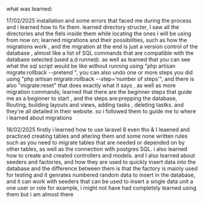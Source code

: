 what was learned:

17/02/2025 
installation and some errors that faced me during the process and i learned how to fix them. learned directory structer, I saw all the directories and the fiels inside them while locating the ones i will be using from now on; learned migrations and their possibilities, such as how the migrations work , and the migration at the end is just a version control of the database , almost like a list of SQL commands that are compatible with the database selected (used a,d runned). as well as learned that you can see what the sql script would be like without running using "php artisan migrate:rollback --pretend ", you can also undo one or more steps you did using "php artisan migrate:rollback --step='number of steps'", and there is also "migrate:reset" that does exactly what it says , as well as more migration commands; learned that there are the beginner steps that guide me as a beginner to start , and the steps are:prepping the database, Routing, building layouts and views, adding tasks , deleting tastks. and they're all detailed in their website. so i followed them to guide me to where i learned about migrations

18/02/2025
firstly i learned how to use laravel 8 even tho &
I leaened and practiced creating tables and altering them and some none written rules such as you need to migrate tables that are needed or depended on by other tables, as well as the connection with postgres SQL.
i also learned how to create and created controllers and models.
and I also learned about seeders and factories, and how they are used to quickly insert data into the database and the difference  between them is that the factory is mainly used for testing and it genrates numbered random data to insert in the database, and it can work with seeders that can be used to insert a single data unit a one user or role for example, i might not have had completely learned using them but i am almost there
